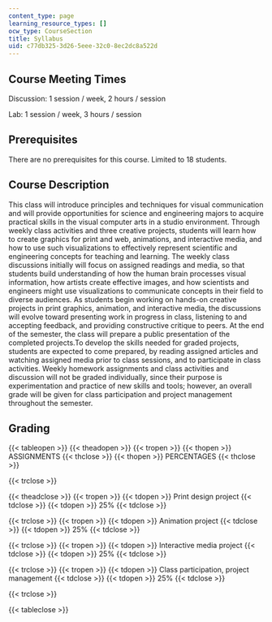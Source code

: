 ```yaml
---
content_type: page
learning_resource_types: []
ocw_type: CourseSection
title: Syllabus
uid: c77db325-3d26-5eee-32c0-8ec2dc8a522d
---
```


Course Meeting Times
--------------------

Discussion: 1 session / week, 2 hours / session

Lab: 1 session / week, 3 hours / session

Prerequisites
-------------

There are no prerequisites for this course. Limited to 18 students.

Course Description
------------------

This class will introduce principles and techniques for visual communication and will provide opportunities for science and engineering majors to acquire practical skills in the visual computer arts in a studio environment. Through weekly class activities and three creative projects, students will learn how to create graphics for print and web, animations, and interactive media, and how to use such visualizations to effectively represent scientific and engineering concepts for teaching and learning. The weekly class discussions initially will focus on assigned readings and media, so that students build understanding of how the human brain processes visual information, how artists create effective images, and how scientists and engineers might use visualizations to communicate concepts in their field to diverse audiences. As students begin working on hands-on creative projects in print graphics, animation, and interactive media, the discussions will evolve toward presenting work in progress in class, listening to and accepting feedback, and providing constructive critique to peers. At the end of the semester, the class will prepare a public presentation of the completed projects.To develop the skills needed for graded projects, students are expected to come prepared, by reading assigned articles and watching assigned media prior to class sessions, and to participate in class activities. Weekly homework assignments and class activities and discussion will not be graded individually, since their purpose is experimentation and practice of new skills and tools; however, an overall grade will be given for class participation and project management throughout the semester.

Grading
-------

{{< tableopen >}}
{{< theadopen >}}
{{< tropen >}}
{{< thopen >}}
ASSIGNMENTS
{{< thclose >}}
{{< thopen >}}
PERCENTAGES
{{< thclose >}}

{{< trclose >}}

{{< theadclose >}}
{{< tropen >}}
{{< tdopen >}}
Print design project
{{< tdclose >}}
{{< tdopen >}}
25%
{{< tdclose >}}

{{< trclose >}}
{{< tropen >}}
{{< tdopen >}}
Animation project
{{< tdclose >}}
{{< tdopen >}}
25%
{{< tdclose >}}

{{< trclose >}}
{{< tropen >}}
{{< tdopen >}}
Interactive media project
{{< tdclose >}}
{{< tdopen >}}
25%
{{< tdclose >}}

{{< trclose >}}
{{< tropen >}}
{{< tdopen >}}
Class participation, project management
{{< tdclose >}}
{{< tdopen >}}
25%
{{< tdclose >}}

{{< trclose >}}

{{< tableclose >}}